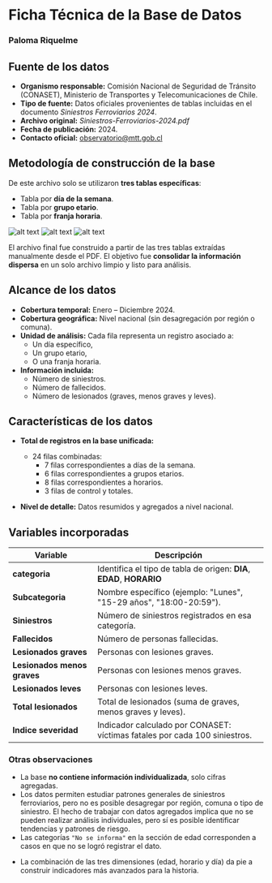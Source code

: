 # Ficha Técnica de la Base de Datos
### Paloma Riquelme 

## Fuente de los datos
- **Organismo responsable:** Comisión Nacional de Seguridad de Tránsito (CONASET), Ministerio de Transportes y Telecomunicaciones de Chile.  
- **Tipo de fuente:** Datos oficiales provenientes de tablas incluidas en el documento *Siniestros Ferroviarios 2024*.  
- **Archivo original:** *Siniestros-Ferroviarios-2024.pdf*  
- **Fecha de publicación:** 2024.  
- **Contacto oficial:** observatorio@mtt.gob.cl  


## Metodología de construcción de la base

De este archivo solo se utilizaron **tres tablas específicas**:  
- Tabla por **día de la semana**.  
- Tabla por **grupo etario**.  
- Tabla por **franja horaria**.

![alt text](image-1.png)
![alt text](image-2.png)
![alt text](image-3.png)

El archivo final fue construido a partir de las tres tablas extraídas manualmente desde el PDF. El objetivo fue **consolidar la información dispersa** en un solo archivo limpio y listo para análisis.

## Alcance de los datos

- **Cobertura temporal:** Enero – Diciembre 2024.  
- **Cobertura geográfica:** Nivel nacional (sin desagregación por región o comuna).  
- **Unidad de análisis:** Cada fila representa un registro asociado a:
  - Un día específico,
  - Un grupo etario,
  - O una franja horaria.  
- **Información incluida:**
  - Número de siniestros.
  - Número de fallecidos.
  - Número de lesionados (graves, menos graves y leves).


## Características de los datos
- **Total de registros en la base unificada:**  
  - 24 filas combinadas:  
    - 7 filas correspondientes a días de la semana.  
    - 6 filas correspondientes a grupos etarios.  
    - 8 filas correspondientes a horarios.  
    - 3 filas de control y totales.

- **Nivel de detalle:** Datos resumidos y agregados a nivel nacional.

## Variables incorporadas

| Variable                | Descripción                                                                 |
|-------------------------|-----------------------------------------------------------------------------|
| **categoria**           | Identifica el tipo de tabla de origen: **DIA**, **EDAD**, **HORARIO**           |
| **Subcategoria**       | Nombre específico (ejemplo: "Lunes", "15-29 años", "18:00-20:59").         |
| **Siniestros**         | Número de siniestros registrados en esa categoría.                         |
| **Fallecidos**       | Número de personas fallecidas.                                             |
| **Lesionados graves**    | Personas con lesiones graves.                                              |
| **Lesionados menos graves** | Personas con lesiones menos graves.                                     |
| **Lesionados leves**   | Personas con lesiones leves.                                               |
| **Total lesionados**  | Total de lesionados (suma de graves, menos graves y leves).                |
| **Indice severidad**   | Indicador calculado por CONASET: víctimas fatales por cada 100 siniestros. |


### Otras observaciones
- La base **no contiene información individualizada**, solo cifras agregadas.
- Los datos permiten estudiar patrones generales de siniestros ferroviarios, pero no es posible desagregar por región, comuna o tipo de siniestro. El hecho de trabajar con datos agregados implica que no se pueden realizar análisis individuales, pero sí es posible identificar tendencias y patrones de riesgo.
- Las categorías `"No se informa"` en la sección de edad corresponden a casos en que no se logró registrar el dato.

* La combinación de las tres dimensiones (edad, horario y día) da pie a construir indicadores más avanzados para la historia.
